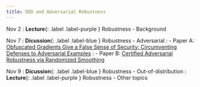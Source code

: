 ```yaml
---
title: OOD and Adversarial Robustness
---
```


Nov 2
: **Lecture**{: .label .label-purple } Robustness - Background 

Nov 7
: **Dicussion**{: .label .label-blue } Robustness - Adversarial
: - Paper A: [Obfuscated Gradients Give a False Sense of Security: Circumventing Defenses to Adversarial Examples](https://arxiv.org/abs/1802.00420)
: - Paper B: [Certified Adversarial Robustness via Randomized Smoothing](https://arxiv.org/pdf/1902.02918.pdf)

Nov 9
: **Dicussion**{: .label .label-blue } Robustness - Out-of-distribution
: **Lecture**{: .label .label-purple } Robustness - Other topics 
